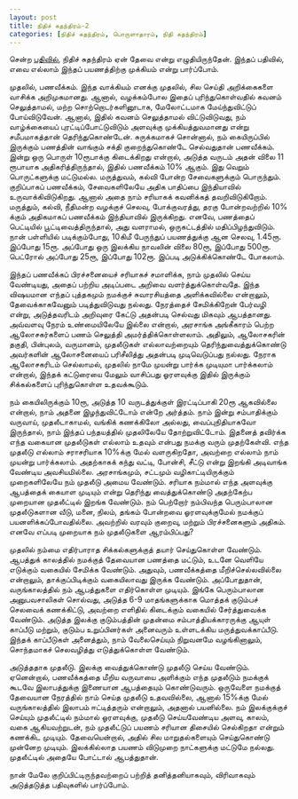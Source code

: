 ```yaml
---
layout: post
title: நிதிச் சுதந்திரம்-2
categories: [நிதிச் சுதந்திரம், பொருளாதாரம், நிதி சுதந்திரம்]
---
```


சென்ற [பதிவில்](/4), நிதிச் சுதந்திரம் ஏன் தேவை என்று எழுதியிருந்தேன். இந்தப் பதிவில், எவை எல்லாம் இந்தப் பயணத்திற்கு முக்கியம் என்று பார்ப்போம்.

முதலில், பணவீக்கம். இந்த வாக்கியம் எனக்கு முதலில், சில செய்தி அறிக்கைகளை வாசிக்க அறிமுகமானது. ஆனால், வழக்கம்போல இதைப் புரிந்துகொள்வதில் கவனம் செலுத்தாமல், மற்ற சொற்றொடர்களினூடாக, மேலோட்டமாக மேய்ந்துவிட்டுப் போய்விடுவேன். ஆனால், இதில் கவனம் செலுத்தாமல் விட்டுவிடுவது, நம் வாழ்க்கையைப் புரட்டிப்போட்டுவிடும் அளவுக்கு முக்கியத்துவமானது என்று சமீபமாகத்தான் தெரிந்துகொண்டேன். சுருக்கமாகச் சொன்னால், நம் கையிருப்பில் இருக்கும் பணத்தின் வாங்கும் சக்தி குறைந்துகொண்டே செல்வதுதான் பணவீக்கம். இன்று ஒரு பொருள் 10ரூபாக்கு கிடைக்கிறது என்றால், அடுத்த வருடம் அதன் விலை 11 ரூபாயாக அதிகரித்திருந்தால், இதில் பணவீக்கம் 10% ஆகும். இது வெறும் பொருட்களுக்கு மட்டுமல்ல. மருத்துவம், கல்வி போன்ற சேவைகளுக்கும் பொருந்தும். குறிப்பாகப் பணவீக்கம், சேவைகளிலேயே அதிக பாதிப்பை இந்தியாவில் உருவாக்கிவிடுகிறது. ஆனால் அதை நாம் சரியாகக் கவனிக்கத் தவறிவிடுகிறோம். மருத்தும், கல்வி, நீதிமன்ற வழக்குச் செலவு, போக்குவரத்து, தரகு போன்றவற்றில் 10% க்கும் அதிகமாகப் பணவீக்கம் இந்தியாவில் இருக்கிறது. எனவே, பணத்தைப் பெட்டியில் பூட்டிவைத்திருந்தால், அது வளராமல், ஒருகட்டத்தில் மதிப்பிழந்துவிடும். நான் பள்ளியில் படிக்கும்போது, 10கிமீ பேருந்துப் பயணத்துக்கு ஆன செலவு, 1.45ரூ. இப்போது 15ரூ. அப்போது ஒரு இலக்கிய நாவலின் விலை 80ரூ, இப்போது 500ரூ. பெட்ரோல் அப்போது 25ரூ, இப்போது 102ரூ. இப்படி அடுக்கிக்கொண்டே போகலாம். 

இந்தப் பணவீக்கப் பிரச்சனையைச் சரியாகச் சமாளிக்க, நாம் முதலில் செய்ய வேண்டியது, அதைப் பற்றிய அடிப்படை அறிவை வளர்த்துக்கொள்வதே. இந்த விஷயமான எந்தப் புத்தகமும் நமக்குச் சுவாரசியத்தை அளிக்கவில்லை என்றாலும், தேவைக்காகவேனும் படித்துவிடுவது நல்லது. நேரத்தைச் சேமிக்கிறேன் பேர்வழி என்று, அடுத்தவரிடம் அறிவுரை கேட்டு அதன்படி செல்வது மிகவும் ஆபத்தானது. அவ்வளவு நேரம் உண்மையிலேயே இல்லை என்றால், அரசாங்க அங்கீகாரம் பெற்ற ஆலோசகர்களைப் பணம் செலுத்தி அமர்த்திக்கொள்ளலாம். அதிலும், ஆலோசகரின் தகுதி, பின்புலம், வருமானம், முதலீடுகள் எல்லாவற்றையும் தெரிந்துவைத்துக்கொண்டு அவர்களின் ஆலோசனையைப் பரிசீலித்து அதன்படி முடிவெடுப்பது நல்லது. நேராக ஆலோசகரிடம் செல்லாமல், முதலில் நாமே முயன்று பார்க்க முடியுமா பார்க்கலாம் என்றால், இந்தக் கட்டுரையை மேலும் வாசிப்பது ஓரளவுக்கு இதில் இருக்கும் சிக்கல்களைப் புரிந்துகொள்ள உதவக்கூடும்.

நம் கையிலிருக்கும் 10ரூ, அடுத்த 10 வருடத்துக்குள் இரட்டிப்பாகி 20ரூ ஆகவில்லை என்றால், நாம் அதனை இழந்துவிட்டோம் என்றே அர்த்தம். நாம் இன்று சம்பாதிக்கும் வருவாய், முதலீடாகாமல், வங்கிக் கணக்கிலோ அல்லது, வைப்புநிதியாகவோ இருந்தால், நாம் இந்தப் பந்தயத்தில் முதலிலேயே தோற்றுவிட்டோம். இதனைத் தவிர்க்க எந்த வகையான முதலீடுகள் எல்லாம் உதவும் என்பது நமக்கு வரும் முதற்கேள்வி. எந்த முதலீடு எல்லாம் சராசரியாக 10%க்கு மேல் வளருகிறதோ, அவற்றை எல்லாம் நாம் முயன்று பார்க்கலாம். அதற்காகக் கந்து வட்டி, போன்சி, சீட்டு என்று இறங்கி அடிவாங்க வேண்டிய அவசியமில்லை. அரசாங்கமும், சட்டமும் வழிகாட்டியிருக்கும் முறைகளிலேயே நம் முதலீடு அமைய வேண்டும். சரியாக நம்மால் எந்த அளவுக்கு ஆபத்தைக் கையாள முடியும் என்று தெரிந்து வைத்துக்கொண்டு அதற்கேற்ப முறையான முதலீட்டில் இறங்க வேண்டும். நம் பெற்றோர் நம்பிவந்த பெரும்பாலான முதலீடுகளான வீடு, மனை, நிலம், தங்கம் போன்றவை ஓரளவுக்குமேல் நமக்குப் பயனளிக்கப்போவதில்லை. அவற்றில் வரவும் குறைவு, மற்றும் பிரச்சனைகளும் அதிகம். எனவே எப்படி முறையாக நம் முதலீடுகளை ஆரம்பிப்பது?

முதலில் நம்மை எதிர்பாராத சிக்கல்களுக்குத் தயார் செய்துகொள்ள வேண்டும். ஆபத்துக் காலத்தில் நமக்குத் தேவையான பணத்தை மட்டும், உடனே வெளியே எடுக்கும் வகையில் சேமிக்க வேண்டும். அதுவும், பணவீக்கத்தை மீறிச்செல்லவில்லை என்றாலும், தாக்குப்பிடிக்கும் வகையிலாவது இருக்க வேண்டும். அப்போதுதான், வருங்காலத்தில் நம் ஆபத்துகளை எதிர்கொள்ள முடியும். இங்கே பெரும்பாலான அனுபவசாலிகள் சொல்வது, அடுத்த 6-9 மாதங்களுக்காக மொத்தக் குடும்பச் செலவைக் கணக்கிட்டு, அவற்றை எளிதில் கிடைக்கும் வகையில் சேர்த்துவைக்க வேண்டும். அடுத்த இலக்கு குடும்பத்தின் முதன்மை சம்பாத்தியக்காரருக்கு ஆயுள் காப்பீடு மற்றும், குடும்ப உறுப்பினர்கள் அனைவரும் உள்ளடக்கிய மருத்துவக்காப்பீடு. இந்தக் காப்பீடுகள் அனைத்தும், நாம் வேலைசெய்யும் நிறுவனமே வழங்கினாலும், சொந்தமாகச் செலவழித்து எடுத்துக்கொள்ள வேண்டும். 

அடுத்ததாக முதலீடு. இலக்கு வைத்துக்கொண்டு முதலீடு செய்ய வேண்டும். ஏனென்றால், பணவீக்கத்தை மீறிய வருவாயை அளிக்கும் எந்த முதலீடும் நமக்குக் கூடவே இலாபத்துக்கு இணையான ஆபத்தையும் கொண்டுவரும். ஒருவேளை நமக்குத் தேவையான நேரத்தில் நாம் செய்த முதலீடு உதவவில்லை, ஆனால் 15%க்கு மேல் வருங்காலத்தில் இலாபம் ஈட்டித்தரும் என்றாலும், அதனால் பயனில்லை. நம் இலக்குக்குச் செய்யும் முதலீட்டில் நம்மால் ஓரளவுக்கு, முதலீடு செய்யவேண்டிய அளவு, காலம், வகை ஆகியவற்றுடன், நம் முதலீட்டுப் பயணம் சரியான திசையில் செல்கிறதா என்றும் கணக்கிட முடியும். தேவையென்றால், அதில் சில மாறுதல்களையும் செய்துகொண்டு முன்னேற முடியும். இலக்கில்லாத பயணம் விடுமுறை நாட்களுக்கு மட்டுமே நல்லது. முதலீட்டில் அதையே போட்டால் ஆபத்துதான்.

நான் மேலே குறிப்பிட்டிருந்தவற்றைப் பற்றித் தனித்தனியாகவும், விரிவாகவும் அடுத்தடுத்த பதிவுகளில் பார்ப்போம்.